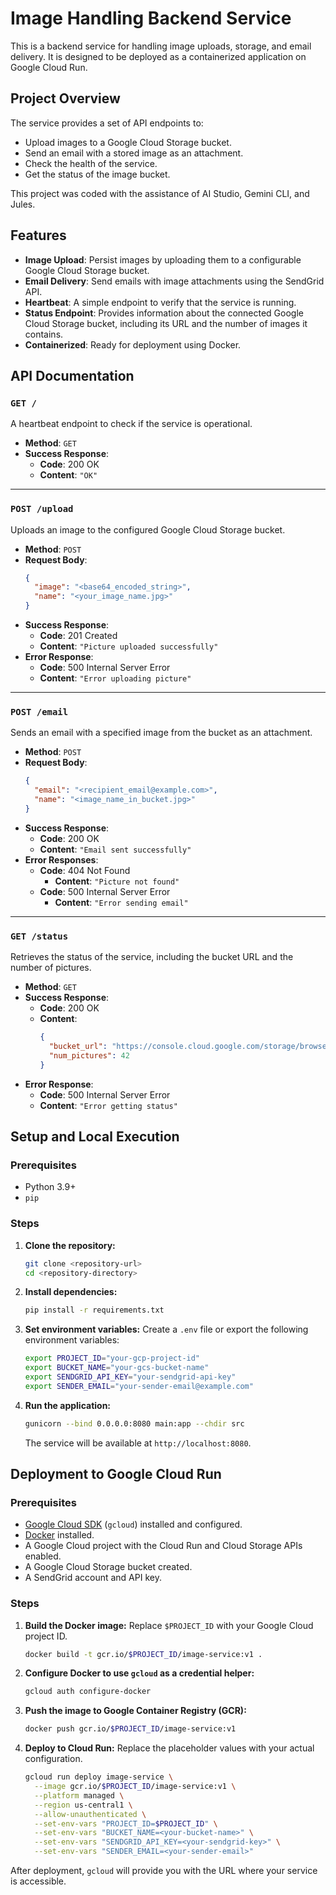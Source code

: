 # Image Handling Backend Service

This is a backend service for handling image uploads, storage, and email delivery. It is designed to be deployed as a containerized application on Google Cloud Run.

## Project Overview

The service provides a set of API endpoints to:
- Upload images to a Google Cloud Storage bucket.
- Send an email with a stored image as an attachment.
- Check the health of the service.
- Get the status of the image bucket.

This project was coded with the assistance of AI Studio, Gemini CLI, and Jules.

## Features

- **Image Upload**: Persist images by uploading them to a configurable Google Cloud Storage bucket.
- **Email Delivery**: Send emails with image attachments using the SendGrid API.
- **Heartbeat**: A simple endpoint to verify that the service is running.
- **Status Endpoint**: Provides information about the connected Google Cloud Storage bucket, including its URL and the number of images it contains.
- **Containerized**: Ready for deployment using Docker.

## API Documentation

### `GET /`

A heartbeat endpoint to check if the service is operational.

- **Method**: `GET`
- **Success Response**:
  - **Code**: 200 OK
  - **Content**: `"OK"`

---

### `POST /upload`

Uploads an image to the configured Google Cloud Storage bucket.

- **Method**: `POST`
- **Request Body**:
  ```json
  {
    "image": "<base64_encoded_string>",
    "name": "<your_image_name.jpg>"
  }
  ```
- **Success Response**:
  - **Code**: 201 Created
  - **Content**: `"Picture uploaded successfully"`
- **Error Response**:
  - **Code**: 500 Internal Server Error
  - **Content**: `"Error uploading picture"`

---

### `POST /email`

Sends an email with a specified image from the bucket as an attachment.

- **Method**: `POST`
- **Request Body**:
  ```json
  {
    "email": "<recipient_email@example.com>",
    "name": "<image_name_in_bucket.jpg>"
  }
  ```
- **Success Response**:
  - **Code**: 200 OK
  - **Content**: `"Email sent successfully"`
- **Error Responses**:
  - **Code**: 404 Not Found
    - **Content**: `"Picture not found"`
  - **Code**: 500 Internal Server Error
    - **Content**: `"Error sending email"`

---

### `GET /status`

Retrieves the status of the service, including the bucket URL and the number of pictures.

- **Method**: `GET`
- **Success Response**:
  - **Code**: 200 OK
  - **Content**:
    ```json
    {
      "bucket_url": "https://console.cloud.google.com/storage/browser/<your-bucket-name>",
      "num_pictures": 42
    }
    ```
- **Error Response**:
  - **Code**: 500 Internal Server Error
  - **Content**: `"Error getting status"`

## Setup and Local Execution

### Prerequisites

- Python 3.9+
- `pip`

### Steps

1.  **Clone the repository:**
    ```bash
    git clone <repository-url>
    cd <repository-directory>
    ```

2.  **Install dependencies:**
    ```bash
    pip install -r requirements.txt
    ```

3.  **Set environment variables:**
    Create a `.env` file or export the following environment variables:
    ```bash
    export PROJECT_ID="your-gcp-project-id"
    export BUCKET_NAME="your-gcs-bucket-name"
    export SENDGRID_API_KEY="your-sendgrid-api-key"
    export SENDER_EMAIL="your-sender-email@example.com"
    ```

4.  **Run the application:**
    ```bash
    gunicorn --bind 0.0.0.0:8080 main:app --chdir src
    ```
    The service will be available at `http://localhost:8080`.

## Deployment to Google Cloud Run

### Prerequisites

- [Google Cloud SDK](https://cloud.google.com/sdk/docs/install) (`gcloud`) installed and configured.
- [Docker](https://docs.docker.com/get-docker/) installed.
- A Google Cloud project with the Cloud Run and Cloud Storage APIs enabled.
- A Google Cloud Storage bucket created.
- A SendGrid account and API key.

### Steps

1.  **Build the Docker image:**
    Replace `$PROJECT_ID` with your Google Cloud project ID.
    ```bash
    docker build -t gcr.io/$PROJECT_ID/image-service:v1 .
    ```

2.  **Configure Docker to use `gcloud` as a credential helper:**
    ```bash
    gcloud auth configure-docker
    ```

3.  **Push the image to Google Container Registry (GCR):**
    ```bash
    docker push gcr.io/$PROJECT_ID/image-service:v1
    ```

4.  **Deploy to Cloud Run:**
    Replace the placeholder values with your actual configuration.
    ```bash
    gcloud run deploy image-service \
      --image gcr.io/$PROJECT_ID/image-service:v1 \
      --platform managed \
      --region us-central1 \
      --allow-unauthenticated \
      --set-env-vars "PROJECT_ID=$PROJECT_ID" \
      --set-env-vars "BUCKET_NAME=<your-bucket-name>" \
      --set-env-vars "SENDGRID_API_KEY=<your-sendgrid-key>" \
      --set-env-vars "SENDER_EMAIL=<your-sender-email>"
    ```

After deployment, `gcloud` will provide you with the URL where your service is accessible.